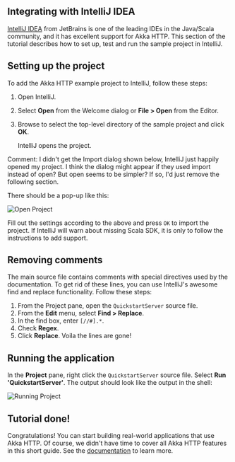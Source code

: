 Integrating with IntelliJ IDEA
-------------

[IntelliJ IDEA](https://www.jetbrains.com/idea/) from JetBrains is one of the leading IDEs in the Java/Scala community, and it has excellent support for Akka HTTP. This section of the tutorial describes how to  set up, test and run the sample project in IntelliJ.

## Setting up the project
To add the Akka HTTP example project to IntelliJ, follow these steps:
1. Open IntelliJ.
1. Select **Open** from the Welcome dialog or **File &gt; Open** from the Editor.
1. Browse to select the top-level directory of the sample project and click **OK**.

    IntelliJ opens the project.

Comment: I didn't get the Import dialog shown below, IntelliJ just happily opened my project. I think the dialog might appear if they used import instead of open? But open seems to be simpler? If so, I'd just remove the following section.

There should be a pop-up like this:

![Open Project](images/idea-open-project.png)

Fill out the settings according to the above and press `OK` to import the project. If IntelliJ will warn about missing Scala SDK, it is only to follow the instructions to add support.

## Removing comments
The main source file contains comments with special directives used by the documentation. To get rid of these lines, you can use IntelliJ's awesome find and replace functionality. Follow these steps:

1. From the Project pane, open the `QuickstartServer` source file.
1. From the **Edit** menu, select **Find &gt; Replace**.
1. In the find box, enter `[//#].*`.
1. Check **Regex**.
1. Click **Replace**.
    Voila the lines are gone!

## Running the application

In the **Project** pane, right click the `QuickstartServer` source file. Select **Run 'QuickstartServer'**. The output should look like the output in the shell:

![Running Project](images/idea-running-project.png)

## Tutorial done!

Congratulations! You can start building real-world applications that use Akka HTTP. Of course, we didn't have time to cover all Akka HTTP features in this short guide. See the [documentation](http://doc.akka.io/docs/akka-http/current/scala/http/index.html) to learn more.
